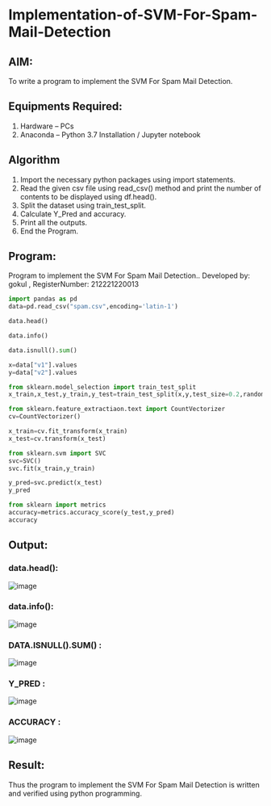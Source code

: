# Implementation-of-SVM-For-Spam-Mail-Detection

## AIM:
To write a program to implement the SVM For Spam Mail Detection.

## Equipments Required:
1. Hardware – PCs
2. Anaconda – Python 3.7 Installation / Jupyter notebook

## Algorithm
1.  Import the necessary python packages using import statements.
2.  Read the given csv file using read_csv() method and print the number of contents to be displayed using df.head().
3.  Split the dataset using train_test_split.
4.  Calculate Y_Pred and accuracy.
5.  Print all the outputs.
6. End the Program.

## Program:

Program to implement the SVM For Spam Mail Detection..
Developed by: gokul ,
RegisterNumber:  212221220013
```py
import pandas as pd
data=pd.read_csv("spam.csv",encoding='latin-1')

data.head()

data.info()

data.isnull().sum()

x=data["v1"].values
y=data["v2"].values

from sklearn.model_selection import train_test_split
x_train,x_test,y_train,y_test=train_test_split(x,y,test_size=0.2,random_state=0)

from sklearn.feature_extractiaon.text import CountVectorizer
cv=CountVectorizer()

x_train=cv.fit_transform(x_train)
x_test=cv.transform(x_test)

from sklearn.svm import SVC
svc=SVC()
svc.fit(x_train,y_train)

y_pred=svc.predict(x_test)
y_pred

from sklearn import metrics
accuracy=metrics.accuracy_score(y_test,y_pred)
accuracy
```


## Output:
### data.head():
![image](https://github.com/AkilaMohan/Implementation-of-SVM-For-Spam-Mail-Detection/assets/103019882/ce566a00-d51f-430e-ad0c-d77b856c85e9)

### data.info():
![image](https://github.com/AkilaMohan/Implementation-of-SVM-For-Spam-Mail-Detection/assets/103019882/bd894c78-358f-4c81-953d-e4798d5ea3ce)

### DATA.ISNULL().SUM() :
![image](https://github.com/AkilaMohan/Implementation-of-SVM-For-Spam-Mail-Detection/assets/103019882/52bc4193-abc5-4e9c-86de-46960277467d)


### Y_PRED :
![image](https://github.com/AkilaMohan/Implementation-of-SVM-For-Spam-Mail-Detection/assets/103019882/631da2f7-7be8-4f1f-85de-9a0f3291a0ea)

### ACCURACY :
![image](https://github.com/AkilaMohan/Implementation-of-SVM-For-Spam-Mail-Detection/assets/103019882/8c0368fd-05cd-4be8-9efa-2d5644099f9f)






## Result:
Thus the program to implement the SVM For Spam Mail Detection is written and verified using python programming.
